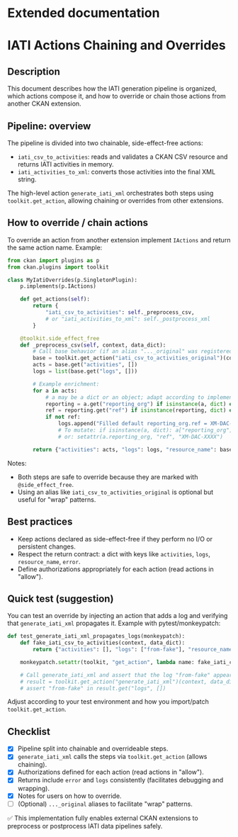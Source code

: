 # Extended documentation

# IATI Actions Chaining and Overrides

## Description

This document describes how the IATI generation pipeline is organized, which actions compose it, and how to override or chain those actions from another CKAN extension.

## Pipeline: overview

The pipeline is divided into two chainable, side-effect-free actions:

- `iati_csv_to_activities`: reads and validates a CKAN CSV resource and returns IATI activities in memory.
- `iati_activities_to_xml`: converts those activities into the final XML string.

The high-level action `generate_iati_xml` orchestrates both steps using `toolkit.get_action`, allowing chaining or overrides from other extensions.

## How to override / chain actions

To override an action from another extension implement `IActions` and return the same action name. Example:

```python
from ckan import plugins as p
from ckan.plugins import toolkit

class MyIatiOverrides(p.SingletonPlugin):
    p.implements(p.IActions)

    def get_actions(self):
        return {
            "iati_csv_to_activities": self._preprocess_csv,
            # or "iati_activities_to_xml": self._postprocess_xml
        }

    @toolkit.side_effect_free
    def _preprocess_csv(self, context, data_dict):
        # Call base behavior (if an alias "..._original" was registered)
        base = toolkit.get_action("iati_csv_to_activities_original")(context, data_dict)
        acts = base.get("activities", [])
        logs = list(base.get("logs", []))

        # Example enrichment:
        for a in acts:
            # a may be a dict or an object; adapt according to implementation
            reporting = a.get("reporting_org") if isinstance(a, dict) else getattr(a, "reporting_org", None)
            ref = reporting.get("ref") if isinstance(reporting, dict) else getattr(reporting, "ref", None)
            if not ref:
                logs.append("Filled default reporting_org.ref = XM-DAC-XXXX")
                # To mutate: if isinstance(a, dict): a["reporting_org"]["ref"] = "XM-DAC-XXXX"
                # or: setattr(a.reporting_org, "ref", "XM-DAC-XXXX")

        return {"activities": acts, "logs": logs, "resource_name": base.get("resource_name"), "error": None}
```

Notes:
- Both steps are safe to override because they are marked with `@side_effect_free`.
- Using an alias like `iati_csv_to_activities_original` is optional but useful for "wrap" patterns.

## Best practices

- Keep actions declared as side-effect-free if they perform no I/O or persistent changes.
- Respect the return contract: a dict with keys like `activities`, `logs`, `resource_name`, `error`.
- Define authorizations appropriately for each action (read actions in "allow").

## Quick test (suggestion)

You can test an override by injecting an action that adds a log and verifying that `generate_iati_xml` propagates it. Example with pytest/monkeypatch:

```python
def test_generate_iati_xml_propagates_logs(monkeypatch):
    def fake_iati_csv_to_activities(context, data_dict):
        return {"activities": [], "logs": ["from-fake"], "resource_name": "r", "error": None}

    monkeypatch.setattr(toolkit, "get_action", lambda name: fake_iati_csv_to_activities if name == "iati_csv_to_activities" else lambda *a, **k: {})

    # Call generate_iati_xml and assert that the log "from-fake" appears in the result
    # result = toolkit.get_action("generate_iati_xml")(context, data_dict)
    # assert "from-fake" in result.get("logs", [])
```

Adjust according to your test environment and how you import/patch `toolkit.get_action`.

## Checklist

- [x] Pipeline split into chainable and overrideable steps.
- [x] `generate_iati_xml` calls the steps via `toolkit.get_action` (allows chaining).
- [x] Authorizations defined for each action (read actions in "allow").
- [x] Returns include `error` and `logs` consistently (facilitates debugging and wrapping).
- [x] Notes for users on how to override.
- [ ] (Optional) `..._original` aliases to facilitate "wrap" patterns.

✅ This implementation fully enables external CKAN extensions to preprocess or postprocess IATI data pipelines safely.
